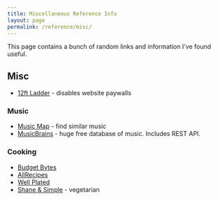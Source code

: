 ```yaml
---
title: Miscellaneous Reference Info
layout: page
permalink: /reference/misc/
---
```


This page contains a bunch of random links and information I've found useful.

## Misc
- [12ft Ladder](https://12ft.io/) - disables website paywalls

### Music
- [Music Map](https://www.music-map.com/) - find similar music
- [MusicBrains](https://musicbrainz.org/) - huge free database of music. Includes REST API.

### Cooking
- [Budget Bytes](https://www.budgetbytes.com/)
- [AllRecipes](https://www.allrecipes.com/)
- [Well Plated](https://www.wellplated.com/)
- [Shane & Simple](https://shaneandsimple.com/recipes/) - vegetarian
